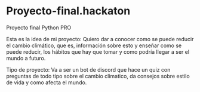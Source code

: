 # Proyecto-final.hackaton
Proyecto final Python PRO

Esta es la idea de mi proyecto:
Quiero dar a conocer como se puede reducir el cambio climático, que es, información sobre esto y enseñar como se puede reducir, los hábitos que hay que tomar y como podría llegar a ser el mundo a futuro.

Tipo de proyecto:
Va a ser un bot de discord que hace un quiz con preguntas de todo tipo sobre el cambio climatico, da consejos sobre estilo de vida y como afecta el mundo. 
